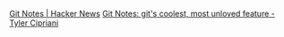 
[Git Notes | Hacker News](https://news.ycombinator.com/item?id=33766396)
[Git Notes: git's coolest, most unloved feature - Tyler Cipriani](https://tylercipriani.com/blog/2022/11/19/git-notes-gits-coolest-most-unloved-feature/)
